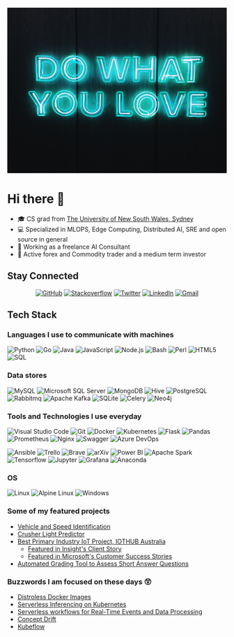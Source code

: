 <p align="center"> <img src="image.jpg"> </p>

# **Hi there** 👋

- :mortar_board: CS grad from [The University of New South Wales, Sydney](https://www.unsw.edu.au/)
- :computer: Specialized in MLOPS, Edge Computing, Distributed AI, SRE and open source in general
- :office: Working as a freelance AI Consultant
- :money_with_wings: Active forex and Commodity trader and a medium term investor

## Stay Connected

<p align="center">
    <a href="https://github.com/kmr0877"><img src="https://img.shields.io/github/followers/kmr0877.svg?label=GitHub&style=social" alt="GitHub"></a>
	<a href="https://stackoverflow.com/users/7729812/mohan-k"><img src="https://img.shields.io/stackexchange/stackoverflow/r/7729812?label=Stackoverflow&logo=Stackoverflow&style=social" alt="Stackoverflow"></a>
    <a href="https://twitter.com/kmr_0877"><img src="https://img.shields.io/twitter/follow/kmr_0877?label=Twitter&style=social" alt="Twitter"></a>
    <a href="https://www.linkedin.com/in/mohan-kagita-1416518a/"><img src="https://img.shields.io/badge/LinkedIn--\_.svg?style=social&logo=linkedin" alt="LinkedIn"></a>
    <a href="mailto:kmr0877@gmail.com"><img src="https://img.shields.io/badge/-GMAIL-D14836?style=social&logo=gmail" alt="Gmail"></a>
</p>

## Tech Stack

### Languages I use to communicate with machines

![Python](https://img.shields.io/badge/-Python-000000?style=flat&logo=python)
![Go](https://img.shields.io/badge/-Go-000000?style=flat&logo=go)
![Java](https://img.shields.io/badge/-Java-000000?style=flat&logo=Java&logoColor=007396)
![JavaScript](https://img.shields.io/badge/-JavaScript-000000?style=flat&logo=javascript)
![Node.js](https://img.shields.io/badge/-Node.js-000000?style=flat&logo=node.js&logoColor=339933)
![Bash](https://img.shields.io/badge/-Bash-000000?style=flat&logo=gnu-bash)
![Perl](https://img.shields.io/badge/-Perl-000000?style=flat&logo=perl)
![HTML5](https://img.shields.io/badge/-HTML5-000000?style=flat&logo=HTML5)
![SQL](https://img.shields.io/badge/-SQL-000000?style=flat&logo=MySQL)

### Data stores

![MySQL](https://img.shields.io/badge/-MySQL-000000?style=flat&logo=MySQL)
![Microsoft SQL Server](https://img.shields.io/badge/-MicrosoftSQLServer-000000?style=flat&logo=microsoft-sql-server)
![MongoDB](https://img.shields.io/badge/-MongoDB-000000?style=flat&logo=MongoDB)
![Hive](https://img.shields.io/badge/-Hive-000000?style=flat&logo=hive)
![PostgreSQL](https://img.shields.io/badge/-PostgreSQL-000000?style=flat&logo=postgresql)
![Rabbitmq](https://img.shields.io/badge/-Rabbitmq-000000?style=flat&logo=rabbitmq)
![Apache Kafka](https://img.shields.io/badge/-ApacheKafka-000000?style=flat&logo=apache-kafka)
![SQLite](https://img.shields.io/badge/-SQLite-000000?style=flat&logo=sqlite)
![Celery](https://img.shields.io/badge/-Celery-000000?style=flat&logo=celery)
![Neo4j](https://img.shields.io/badge/-Neo4j-000000?style=flat&logo=neo4j)

### Tools and Technologies I use everyday

![Visual Studio Code](https://img.shields.io/badge/-VisualStudioCode-000000?style=flat&logo=visual-studio-code)
![Git](https://img.shields.io/badge/-Git-000000?style=flat&logo=git)
![Docker](https://img.shields.io/badge/-Docker-000000?style=flat&logo=docker)
![Kubernetes](https://img.shields.io/badge/-Kubernetes-000000?style=flat&logo=kubernetes)
![Flask](https://img.shields.io/badge/-Flask-000000?style=flat&logo=flask)
![Pandas](https://img.shields.io/badge/-Pandas-000000?style=flat&logo=pandas)
![Prometheus](https://img.shields.io/badge/-Prometheus-000000?style=flat&logo=prometheus)
![Nginx](https://img.shields.io/badge/-Nginx-000000?style=flat&logo=nginx)
![Swagger](https://img.shields.io/badge/-Swagger-000000?style=flat&logo=swagger)
![Azure DevOps](https://img.shields.io/badge/-AzureDevOps-000000?style=flat&logo=azure-devops)

![Ansible](https://img.shields.io/badge/-Ansible-000000?style=flat&logo=ansible)
![Trello](https://img.shields.io/badge/-Trello-000000?style=flat&logo=trello)
![Brave](https://img.shields.io/badge/-Brave-000000?style=flat&logo=brave)
![arXiv](https://img.shields.io/badge/-arXiv-000000?style=flat&logo=arXiv)
![Power BI](https://img.shields.io/badge/-PowerBI-000000?style=flat&logo=power-bi)
![Apache Spark](https://img.shields.io/badge/-ApacheSpark-000000?style=flat&logo=apache-spark)
![Tensorflow](https://img.shields.io/badge/-Tensorflow-000000?style=flat&logo=tensorflow)
![Jupyter](https://img.shields.io/badge/-Jupyter-000000?style=flat&logo=jupyter)
![Grafana](https://img.shields.io/badge/-Grafana-000000?style=flat&logo=grafana)
![Anaconda](https://img.shields.io/badge/-Anaconda-000000?style=flat&logo=anaconda)

### OS

![Linux](https://img.shields.io/badge/-Linux-000000?style=flat&logo=linux)
![Alpine Linux](https://img.shields.io/badge/-AlpineLinux-000000?style=flat&logo=alpine-linux)
![Windows](https://img.shields.io/badge/-Windows-000000?style=flat&logo=windows)

### Some of my featured projects

- [Vehicle and Speed Identification](https://github.com/kmr0877/Vehicle-and-Speed-Identification)
- [Crusher Light Predictor](http://www.austmine.com.au/News/telfer-digital-program-kicks-off-with-crusher-traffic-light-prediction-project)
- [Best Primary Industry IoT Project, IOTHUB Australia](https://www.iothub.com.au/news/announcing-the-2019-iot-award-winners-526963)
  - [Featured in Insight's Client Story](https://au.insight.com/en_AU/content-and-resources/case-studies/newcrest-mining-azure-iot.html)
  - [Featured in Microsoft's Customer Success Stories](https://au.insight.com/en_AU/content-and-resources/case-studies/newcrest-mining-azure-iot.html)
- [Automated Grading Tool to Assess Short Answer Questions](https://ieeexplore.ieee.org/document/8615228)

### Buzzwords I am focused on these days :astonished:

- [Distroless Docker Images](https://github.com/GoogleContainerTools/distroless#distroless-docker-images)
- [Serverless Inferencing on Kubernetes](https://arxiv.org/abs/2007.07366)
- [Serverless workflows for Real-Time Events and Data Processing](https://github.com/nuclio/nuclio#nuclio---serverless-for-real-time-events-and-data-processing)
- [Concept Drift](https://arxiv.org/pdf/1704.00362.pdf)
- [Kubeflow](https://www.kubeflow.org/)

